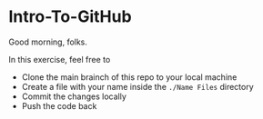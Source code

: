 # Intro-To-GitHub

Good morning, folks.

In this exercise, feel free to
- Clone the main brainch of this repo to your local machine
- Create a file with your name inside the ```./Name Files``` directory
- Commit the changes locally
- Push the code back
